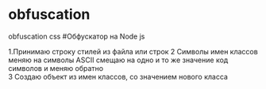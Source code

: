 # obfuscation
obfuscation css
#Обфускатор на Node js

1.Принимаю строку стилей из файла или строк
2 Символы имен классов меняю на символы ASCII смещаю на одно и то же значение код символов и меняю обратно  
3 Создаю объект из имен классов, со значением нового класса

